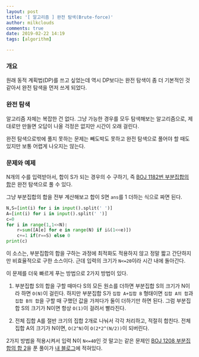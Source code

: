 ```yaml
---
layout: post
title: '[ 알고리즘 ] 완전 탐색(Brute-force)'
author: milkclouds
comments: true
date: 2019-02-22 14:19
tags: [algorithm]

---
```



### 개요  
원래 동적 계획법(DP)를 쓰고 싶었는데 역시 DP보다는 완전 탐색이 좀 더 기본적인 것 같아서 완전 탐색을 먼저 쓰게 되었다.  


### 완전 탐색  
알고리즘 자체는 복잡한 건 없다. 그냥 가능한 경우를 모두 탐색해보는 알고리즘으로, 제대로만 만들면 오답이 나올 걱정은 없지만 시간이 오래 걸린다.  

완전 탐색으로밖에 풀지 못하는 문제는 빼도박도 못하고 완전 탐색으로 풀어야 할 때도 있지만 보통 어렵게 나오지는 않는다.  


### 문제와 예제   
N개의 수를 입력받아서, 합이 S가 되는 경우의 수 구하기, 즉 [BOJ 1182번 부분집합의 합](https://icpc.me/1182)은 완전 탐색으로 풀 수 있다.  

그냥 부분집합의 합을 전부 계산해보고 합이 S면 `ans`를 1 더하는 식으로 짜면 된다.  

```python
N,S=[int(i) for i in input().split(' ')]
A=[int(i) for i in input().split(' ')]
c=0
for i in range(1,1<<N):
    r=sum([A[e] for e in range(N) if i&(1<<e)])
    c+=1 if(r==S) else 0
print(c)
```

이 소스는, 부분집합의 합을 구하는 과정에 최적화도 적용하지 않고 정말 짧고 간단하지만 비효율적으로 구한 소스이다. 근데 입력의 크기가 `N<=20`이라 시간 내에 돌아간다.  

이 문제를 더욱 빠르게 푸는 방법으로 2가지 방법이 있다.

1. 부분집합 S의 합을 구할 때마다 S의 모든 원소를 더하면 부분집합 S의 크기가 N이라 하면 `O(N)`이 걸린다. 하지만 부분집합 S가 `집합 A+집합 B` 형태이면 `집합 A의 합`과 `집합 B의 합`을 구할 때 구했던 값을 가져다가 둘이 더하기만 하면 된다. 그럼 부분집합 S의 크기가 N이면 항상 `O(1)`이 걸려서 빨라진다.

2. 전체 집합 A를 절반 크기의 집합 2개로 나눠서 각각 처리하고, 적절히 합친다. 전체 집합 A의 크기가 N이면, `O(2^N)`이 `O(2*2^(N/2))`이 되버린다.

2가지 방법을 적용시켜서 입력 N이 `N<=40`인 것 말고는 같은 문제인 [BOJ 1208 부분집합의 합 2](https://icpc.me/1208)을 푼 풀이가 [내 블로그](https://milkclouds.github.io/2019/02/14/BOJ-1208-%EB%B6%80%EB%B6%84%EC%A7%91%ED%95%A9%EC%9D%98-%ED%95%A9-2/)에 적혀있다.



